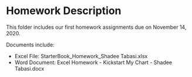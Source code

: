 # Homework Description
This folder includes our first homework assignments due on November 14, 2020.

Documents include:
* Excel File: StarterBook_Homework_Shadee Tabasi.xlsx
* Word Document: Excel Homework - Kickstart My Chart - Shadee Tabasi.docx
